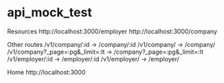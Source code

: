 # api_mock_test

  Resources
  http://localhost:3000/employer
  http://localhost:3000/company

  Other routes
  /v1/company/:id -> /company/:id
  /v1/company/ -> /company/
  /v1/company?_page=:pg&_limit=:lt -> /company?_page=:pg&_limit=:lt
  /v1/employer/:id -> /employer/:id
  /v1/employer/ -> /employer/

  Home
  http://localhost:3000